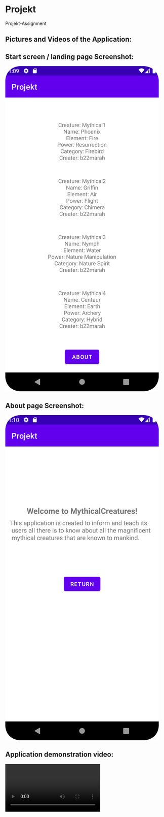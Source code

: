 # Projekt
Projekt-Assignment







## Pictures and Videos of the Application:

## Start screen / landing page Screenshot:
![](Screenshot_20230522_130956.png)

## About page Screenshot:
![](Screenshot_20230522_131028.png)

## Application demonstration video:
![](device-2023-05-22-130034.webm)